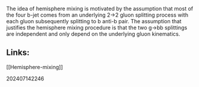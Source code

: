 The idea of hemisphere mixing is motivated by the assumption that most of the four b-jet comes from an underlying 2→2 gluon splitting process with each gluon subsequently splitting to b anti-b pair.  The assumption that justifies the hemisphere mixing procedure is that the two g→bb splittings are independent and only depend on the underlying gluon kinematics.


## Links: 

[[Hemisphere-mixing]]

202407142246
